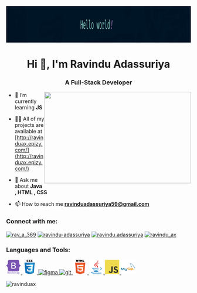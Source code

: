 <img width="100%" height="100px" src="https://raw.githubusercontent.com/RavinduAX/RavinduAX/main/banner.jpg">

<h1 align="center">Hi 👋, I'm Ravindu Adassuriya</h1>
<h3 align="center">A Full-Stack Developer</h3>

<img align="right" width="400px" height="250px" src="https://media.tenor.com/2uyENRmiUt0AAAAC/coding.gif">


- 🌱 I’m currently learning **JS**

- 👨‍💻 All of my projects are available at [http://ravinduax.epizy.com/](http://ravinduax.epizy.com/)

- 💬 Ask me about **Java , HTML , CSS**

- 📫 How to reach me **ravinduadassuriya59@gmail.com**

<h3 align="left">Connect with me:</h3>
<p align="left">
<a href="https://twitter.com/rav_a_369" target="blank"><img align="center" src="https://raw.githubusercontent.com/rahuldkjain/github-profile-readme-generator/master/src/images/icons/Social/twitter.svg" alt="rav_a_369" height="30" width="40" /></a>
<a href="https://linkedin.com/in/ravindu-adassuriya" target="blank"><img align="center" src="https://raw.githubusercontent.com/rahuldkjain/github-profile-readme-generator/master/src/images/icons/Social/linked-in-alt.svg" alt="ravindu-adassuriya" height="30" width="40" /></a>
<a href="https://fb.com/ravindu.adassuriya" target="blank"><img align="center" src="https://raw.githubusercontent.com/rahuldkjain/github-profile-readme-generator/master/src/images/icons/Social/facebook.svg" alt="ravindu.adassuriya" height="30" width="40" /></a>
<a href="https://instagram.com/ravindu_ax" target="blank"><img align="center" src="https://raw.githubusercontent.com/rahuldkjain/github-profile-readme-generator/master/src/images/icons/Social/instagram.svg" alt="ravindu_ax" height="30" width="40" /></a>
</p>

<h3 align="left">Languages and Tools:</h3>
<p align="left"> <a href="https://getbootstrap.com" target="_blank" rel="noreferrer"> <img src="https://raw.githubusercontent.com/devicons/devicon/master/icons/bootstrap/bootstrap-plain-wordmark.svg" alt="bootstrap" width="40" height="40"/> </a> <a href="https://www.w3schools.com/css/" target="_blank" rel="noreferrer"> <img src="https://raw.githubusercontent.com/devicons/devicon/master/icons/css3/css3-original-wordmark.svg" alt="css3" width="40" height="40"/> </a> <a href="https://www.figma.com/" target="_blank" rel="noreferrer"> <img src="https://www.vectorlogo.zone/logos/figma/figma-icon.svg" alt="figma" width="40" height="40"/> </a> <a href="https://git-scm.com/" target="_blank" rel="noreferrer"> <img src="https://www.vectorlogo.zone/logos/git-scm/git-scm-icon.svg" alt="git" width="40" height="40"/> </a> <a href="https://www.w3.org/html/" target="_blank" rel="noreferrer"> <img src="https://raw.githubusercontent.com/devicons/devicon/master/icons/html5/html5-original-wordmark.svg" alt="html5" width="40" height="40"/> </a> <a href="https://www.java.com" target="_blank" rel="noreferrer"> <img src="https://raw.githubusercontent.com/devicons/devicon/master/icons/java/java-original.svg" alt="java" width="40" height="40"/> </a> <a href="https://developer.mozilla.org/en-US/docs/Web/JavaScript" target="_blank" rel="noreferrer"> <img src="https://raw.githubusercontent.com/devicons/devicon/master/icons/javascript/javascript-original.svg" alt="javascript" width="40" height="40"/> </a> <a href="https://www.mysql.com/" target="_blank" rel="noreferrer"> <img src="https://raw.githubusercontent.com/devicons/devicon/master/icons/mysql/mysql-original-wordmark.svg" alt="mysql" width="40" height="40"/> </a> </p>

<p><img align="center" src="https://github-readme-stats.vercel.app/api/top-langs?username=ravinduax&show_icons=true&locale=en&layout=compact" alt="ravinduax" /></p>
